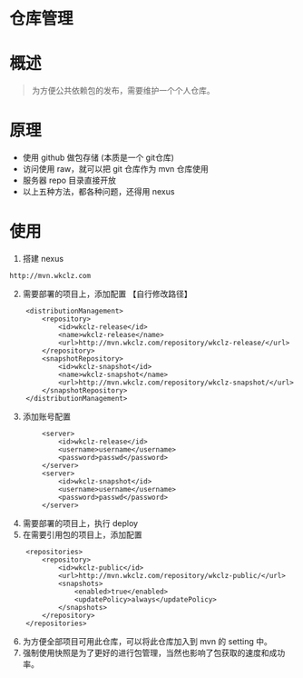 # 仓库管理

# 概述
> 为方便公共依赖包的发布，需要维护一个个人仓库。

# 原理
- 使用 github 做包存储 (本质是一个 git仓库)
- 访问使用 raw，就可以把 git 仓库作为 mvn 仓库使用
- 服务器 repo 目录直接开放
- 以上五种方法，都各种问题，还得用 nexus

# 使用
1. 搭建 nexus
```
http://mvn.wkclz.com
```
2. 需要部署的项目上，添加配置 【自行修改路径】
```
    <distributionManagement>
        <repository>
            <id>wkclz-release</id>
            <name>wkclz-release</name>
            <url>http://mvn.wkclz.com/repository/wkclz-release/</url>
        </repository>
        <snapshotRepository>
            <id>wkclz-snapshot</id>
            <name>wkclz-snapshot</name>
            <url>http://mvn.wkclz.com/repository/wkclz-snapshot/</url>
        </snapshotRepository>
    </distributionManagement>
```
3. 添加账号配置
```
        <server>
            <id>wkclz-release</id>
            <username>username</username>
            <password>passwd</password>
        </server>
        <server>
            <id>wkclz-snapshot</id>
            <username>username</username>
            <password>passwd</password>
        </server>

```
4. 需要部署的项目上，执行 deploy
5. 在需要引用包的项目上，添加配置
```
    <repositories>
        <repository>
            <id>wkclz-public</id>
            <url>http://mvn.wkclz.com/repository/wkclz-public/</url>
            <snapshots>
                <enabled>true</enabled>
                <updatePolicy>always</updatePolicy>
            </snapshots>
        </repository>
    </repositories>

```
6. 为方便全部项目可用此仓库，可以将此仓库加入到 mvn 的 setting 中。
7. 强制使用快照是为了更好的进行包管理，当然也影响了包获取的速度和成功率。

